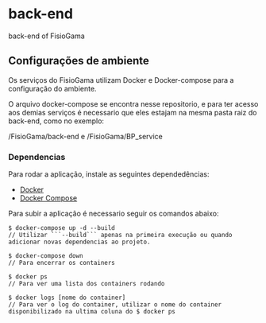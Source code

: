# back-end
back-end of FisioGama

## Configurações de ambiente

Os serviços do FisioGama utilizam Docker e Docker-compose para a configuração do ambiente.

O arquivo docker-compose se encontra nesse repositorio, e para ter acesso aos demias serviços é necessario que eles estajam na mesma pasta raiz do back-end, como no exemplo:

/FisioGama/back-end e /FisioGama/BP_service

### Dependencias

Para rodar a aplicação, instale as seguintes dependedências:

- [Docker](https://docs.docker.com/engine/install/ubuntu/)
- [Docker Compose](https://docs.docker.com/compose/install/)

Para subir a aplicação é necessario seguir os comandos abaixo:

```
$ docker-compose up -d --build
// Utilizar ```--build``` apenas na primeira execução ou quando adicionar novas dependencias ao projeto.

$ docker-compose down
// Para encerrar os containers

$ docker ps
// Para ver uma lista dos containers rodando

$ docker logs [nome do container]
// Para ver o log do container, utilizar o nome do container disponibilizado na ultima coluna do $ docker ps

```